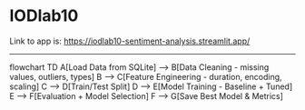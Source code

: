 # IODlab10

Link to app is: https://iodlab10-sentiment-analysis.streamlit.app/


---

flowchart TD
    A[Load Data from SQLite] --> B[Data Cleaning - missing values, outliers, types]
    B --> C[Feature Engineering - duration, encoding, scaling]
    C --> D[Train/Test Split]
    D --> E[Model Training - Baseline + Tuned]
    E --> F[Evaluation + Model Selection]
    F --> G[Save Best Model & Metrics]
